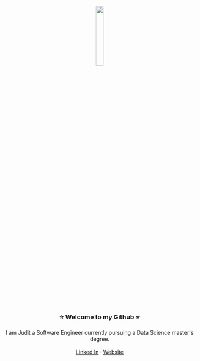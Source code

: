 <div align="center">

  <img src="https://raw.githubusercontent.com/jumalita/jumalita/main/profile.png" width="20%"> 


  <h3 align="center"> ⭐ Welcome to my Github ⭐ </h3>

  <p align="center">
    I am Judit a Software Engineer currently pursuing a Data Science master's degree.
    <br />
    <br />
    <a href="https://www.linkedin.com/in/judit-quintana-massana-8739231ba/">Linked In</a>
    ·
    <a href="https://jumalita.github.io/">Website</a>
    <!--·
    <a href="https://github.com/othneildrew/Best-README-Template/issues">Request Feature</a-->
  </p>
</div>

